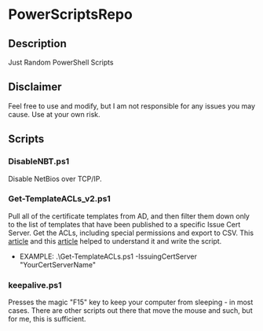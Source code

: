 # PowerScriptsRepo

## Description
Just Random PowerShell Scripts

## Disclaimer
Feel free to use and modify, but I am not responsible for any issues you may cause. Use at your own risk.

## Scripts

### DisableNBT.ps1
Disable NetBios over TCP/IP.

### Get-TemplateACLs_v2.ps1
Pull all of the certificate templates from AD, and then filter them down only to the list of templates that have been published to a specific Issue Cert Server. Get the ACLs, including special permissions and export to CSV. This [article](https://devblogs.microsoft.com/powershell-community/understanding-get-acl-and-ad-drive-output/) and this [article](https://www.checkyourlogs.net/powershell-reporting-on-certificate-templates-via-adsi/) helped to understand it and write the script.
- EXAMPLE: .\Get-TemplateACLs.ps1 -IssuingCertServer "YourCertServerName"

### keepalive.ps1
Presses the magic "F15" key to keep your computer from sleeping - in most cases. There are other scripts out there that move the mouse and such, but for me, this is sufficient.

